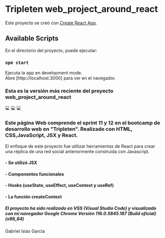 # Tripleten web_project_around_react

Este proyecto se creó con [Create React App](https://github.com/facebook/create-react-app).

## Available Scripts

En el directorio del proyecto, puede ejecutar:

### `npm start`

Ejecuta la app en development mode.\
Abre [http://localhost:3000] para ver en el navegador.

### Esta es la versión más reciente del proyecto web_project_around_react

💻 💻 💻

### Este página Web comprende el sprint 11 y 12 en el bootcamp de desarrollo web en "Tripleten". Realizado con HTML, CSS,JavaScript, JSX y React.

El enfoque de este proyecto fue utilizar herramientas de React para crear una réplica de una red social anteriormente construida con Javascript.

#### - Se utilizó JSX

#### - Componentes funcionales

#### - Hooks (useState, useEffect, useContext y useRef)

#### - La función createContext

##### El proyecto ha sido realizado en VSS (Visual Studio Code) y visualizado con mi navegador Google Chrome Versión 116.0.5845.187 (Build oficial) (x86_64)

Gabriel Islas García
